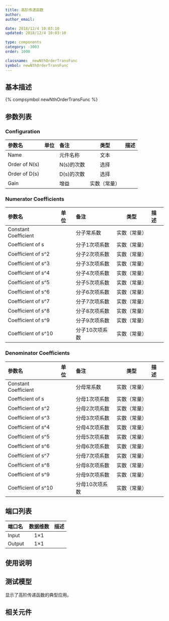 ```yaml
---
title: 高阶传递函数
author: 
author_email:

date: 2018/12/4 10:03:10
updated: 2018/12/4 10:03:10

type: components
category: -3003
order: 1000

classname: _newNthOrderTransFunc
symbol: newNthOrderTransFunc
---
```

## 基本描述
{% compsymbol newNthOrderTransFunc %}

## 参数列表
### Configuration
| 参数名 | 单位 | 备注 | 类型 | 描述 |
| :--- | :--- | :--- | :--: | :--- |
| Name |  | 元件名称 | 文本 |  |
| Order of N(s) |  | N(s)的次数 | 选择 |  |
| Order of D(s) |  | D(s)的次数 | 选择 |  |
| Gain |  | 增益 | 实数（常量） |  |

### Numerator Coefficients
| 参数名 | 单位 | 备注 | 类型 | 描述 |
| :--- | :--- | :--- | :--: | :--- |
| Constant Coefficient |  | 分子常系数 | 实数（常量） |  |
| Coefficient of s |  | 分子1次项系数 | 实数（常量） |  |
| Coefficient of s^2 |  | 分子2次项系数 | 实数（常量） |  |
| Coefficient of s^3 |  | 分子3次项系数 | 实数（常量） |  |
| Coefficient of s^4 |  | 分子4次项系数 | 实数（常量） |  |
| Coefficient of s^5 |  | 分子5次项系数 | 实数（常量） |  |
| Coefficient of s^6 |  | 分子6次项系数 | 实数（常量） |  |
| Coefficient of s^7 |  | 分子7次项系数 | 实数（常量） |  |
| Coefficient of s^8 |  | 分子8次项系数 | 实数（常量） |  |
| Coefficient of s^9 |  | 分子9次项系数 | 实数（常量） |  |
| Coefficient of s^10 |  | 分子10次项系数 | 实数（常量） |  |

### Denominator Coefficients
| 参数名 | 单位 | 备注 | 类型 | 描述 |
| :--- | :--- | :--- | :--: | :--- |
| Constant Coefficient |  | 分母常系数 | 实数（常量） |  |
| Coefficient of s |  | 分母1次项系数 | 实数（常量） |  |
| Coefficient of s^2 |  | 分母2次项系数 | 实数（常量） |  |
| Coefficient of s^3 |  | 分母3次项系数 | 实数（常量） |  |
| Coefficient of s^4 |  | 分母4次项系数 | 实数（常量） |  |
| Coefficient of s^5 |  | 分母5次项系数 | 实数（常量） |  |
| Coefficient of s^6 |  | 分母6次项系数 | 实数（常量） |  |
| Coefficient of s^7 |  | 分母7次项系数 | 实数（常量） |  |
| Coefficient of s^8 |  | 分母8次项系数 | 实数（常量） |  |
| Coefficient of s^9 |  | 分母9次项系数 | 实数（常量） |  |
| Coefficient of s^10 |  | 分母10次项系数 | 实数（常量） |  |


## 端口列表

| 端口名 | 数据维数 | 描述 |
| :--- | :--:  | :--- |
| Input | 1×1 | |                   
| Output | 1×1 | |                   

## 使用说明


## 测试模型
[<test name>](<test link>)显示了高阶传递函数的典型应用。

## 相关元件


